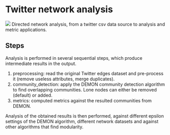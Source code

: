 # Twitter network analysis
<a href='https://travis-ci.org/flaprimo/twitter-network-analysis'><img src='https://secure.travis-ci.org/flaprimo/twitter-network-analysis.png?branch=infomap'></a>
Directed network analysis, from a twitter csv data source to analysis and metric applications.

## Steps
Analysis is performed in several sequential steps, which produce intermediate results in the output.
1. preprocessing: read the original Twitter edges dataset and pre-process it (remove useless attributes, merge duplicates).
2. community_detection: apply the DEMON community detection algorithm to find overlapping communities. Lone nodes can either be removed (default) or added.
3. metrics: computed metrics against the resulted communities from DEMON.

Analysis of the obtained results is then performed, against different epsilon settings of the DEMON algorithm, different network datasets and against other algorithms that find modularity.
